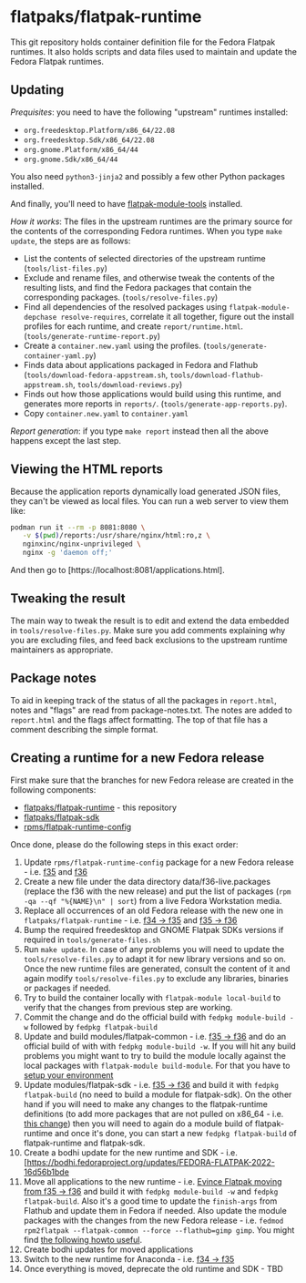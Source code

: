 # flatpaks/flatpak-runtime

This git repository holds container definition file for the Fedora Flatpak runtimes.
It also holds scripts and data files used to maintain and update the Fedora Flatpak runtimes.

## Updating

*Prequisites*: you need to have the following "upstream" runtimes installed:

* `org.freedesktop.Platform/x86_64/22.08`
* `org.freedesktop.Sdk/x86_64/22.08`
* `org.gnome.Platform/x86_64/44`
* `org.gnome.Sdk/x86_64/44`

You also need `python3-jinja2` and possibly a few other Python
packages installed.

And finally, you'll need to have
[flatpak-module-tools](https://pagure.io/flatpak-module-tools) installed.

*How it works*: The files in the upstream runtimes are the primary source for the contents
of the corresponding Fedora runtimes. When you type `make update`, the
steps are as follows:

* List the contents of selected directories of the upstream runtime
  (`tools/list-files.py`)
* Exclude and rename files, and otherwise tweak the contents of the
  resulting lists, and find the Fedora packages that contain the
  corresponding packages. (`tools/resolve-files.py`)
* Find all dependencies of the resolved packages using `flatpak-module-depchase resolve-requires`,
  correlate it all together, figure out the install profiles for each runtime,
  and create `report/runtime.html`. (`tools/generate-runtime-report.py`)
* Create a `container.new.yaml` using the profiles. (`tools/generate-container-yaml.py`)
* Finds data about applications packaged in Fedora and Flathub
  (`tools/download-fedora-appstream.sh`, `tools/download-flathub-appstream.sh`,
  `tools/download-reviews.py`)
* Finds out how those applications would build using this runtime, and generates more reports
  in `reports/`. (`tools/generate-app-reports.py`).
* Copy `container.new.yaml` to `container.yaml`

*Report generation*: if you type `make report` instead then all the above happens
except the last step.

## Viewing the HTML reports

Because the application reports dynamically load generated JSON files, they can't
be viewed as local files. You can run a web server to view them like:

``` sh
podman run it --rm -p 8081:8080 \
   -v $(pwd)/reports:/usr/share/nginx/html:ro,z \
   nginxinc/nginx-unprivileged \
   nginx -g 'daemon off;'
```

And then go to [https://localhost:8081/applications.html].

## Tweaking the result

The main way to tweak the result is to edit and extend the data embedded in
`tools/resolve-files.py`. Make sure you add comments explaining why you are
excluding files, and feed back exclusions to the upstream runtime maintainers
as appropriate.

## Package notes

To aid in keeping track of the status of all the packages in
`report.html`, notes and "flags" are read from package-notes.txt. The
notes are added to `report.html` and the flags affect formatting. The
top of that file has a comment describing the simple format.

## Creating a runtime for a new Fedora release

First make sure that the branches for new Fedora release are created in the
following components:

* [flatpaks/flatpak-runtime](https://src.fedoraproject.org/flatpaks/flatpak-runtime/branches) - this repository
* [flatpaks/flatpak-sdk](https://src.fedoraproject.org/flatpaks/flatpak-sdk/branches)
* [rpms/flatpak-runtime-config](https://src.fedoraproject.org/rpms/flatpak-runtime-config)

Once done, please do the following steps in this exact order:

1. Update `rpms/flatpak-runtime-config` package for a new Fedora release - i.e. [f35](https://src.fedoraproject.org/rpms/flatpak-runtime-config/c/c070b580e4ed7b200bcd26e6e055c2a2848c4962) and [f36](https://src.fedoraproject.org/rpms/flatpak-runtime-config/c/41b65b28446c382c193b4e2ff6d330e7b0f0b26b)
1. Create a new file under the data directory data/f36-live.packages (replace
   the f36 with the new release) and put the list of packages
   (`rpm -qa --qf "%{NAME}\n" | sort`) from a live Fedora Workstation media.
1. Replace all occurrences of an old Fedora release with the new one in `flatpaks/flatpak-runtime` - i.e. [f34 -> f35](https://src.fedoraproject.org/modules/flatpak-runtime/c/76972d6a76390f21e4e70fd960773e597d810de3) and [f35 -> f36](https://src.fedoraproject.org/modules/flatpak-runtime/c/ff05f48642694c1aaf70df1fdc0a5a6d8fb30939)
1. Bump the required freedesktop and GNOME Flatpak SDKs versions if required in
   `tools/generate-files.sh`
1. Run `make update`. In case of any problems you will need to update the
   `tools/resolve-files.py` to adapt it for new library versions and so on.
   Once the new runtime files are generated, consult the content of it and again
   modify `tools/resolve-files.py` to exclude any libraries, binaries or packages
   if needed.
1. Try to build the container locally with `flatpak-module local-build`
   to verify that the changes from previous step are working.
1. Commit the change and do the official build with `fedpkg module-build -w`
   followed by `fedpkg flatpak-build`
1. Update and build modules/flatpak-common - i.e. [f35 -> f36](https://src.fedoraproject.org/modules/flatpak-common/c/17aeabbc448e3805a85e2c9313d40c608bc2611b?branch=f36)
    and do an official build of with with `fedpkg module-build -w`. If you will
    hit any build problems you might want to try to build the module locally
    against the local packages with `flatpak-module build-module`. For that you
    have to [setup your environment](https://docs.fedoraproject.org/en-US/flatpak/troubleshooting/#_rebuilding_a_module_against_a_local_component)
1. Update modules/flatpak-sdk - i.e. [f35 -> f36](https://src.fedoraproject.org/modules/flatpak-sdk/c/83742941dc2b7e5c0cad78cb25c3ed9cc1b17d1a?branch=f36)
    and build it with `fedpkg flatpak-build` (no need to build a module for
    flatpak-sdk). On the other hand if you will need to make any changes to the
    flatpak-runtime definitions (to add more packages that are not pulled on
    x86_64 - i.e. [this change](https://src.fedoraproject.org/modules/flatpak-runtime/c/4737e749c62b19daf07366444517be9b98ff7ac9?branch=f36))
    then you will need to again do a module build of flatpak-runtime and once
    it's done, you can start a new `fedpkg flatpak-build` of flatpak-runtime
    and flatpak-sdk.
1. Create a bodhi update for the new runtime and SDK - i.e. [https://bodhi.fedoraproject.org/updates/FEDORA-FLATPAK-2022-16d56b1bde
1. Move all applications to the new runtime - i.e. [Evince Flatpak moving from f35 -> f36](https://src.fedoraproject.org/flatpaks/evince/c/7fccbf4bb8cea2d258226dfbe490327c59a44564?branch=stable)
    and build it with `fedpkg module-build -w` and `fedpkg flatpak-build`. Also
    it's a good time to update the `finish-args` from Flathub and update them
    in Fedora if needed. Also update the module packages with the changes from the new Fedora release - i.e. `fedmod rpm2flatpak --flatpak-common --force --flathub=gimp gimp`.
    You might find [the following howto useful](https://docs.fedoraproject.org/en-US/flatpak/tutorial/#_creating_application_yaml_and_container_yaml).
1. Create bodhi updates for moved applications
1. Switch to the new runtime for Anaconda - i.e. [f34 -> f35](https://pagure.io/pungi-fedora/c/d2e477b48368599834d6ec4adcc79f7115d98627?branch=main)
1. Once everything is moved, deprecate the old runtime and SDK - TBD
